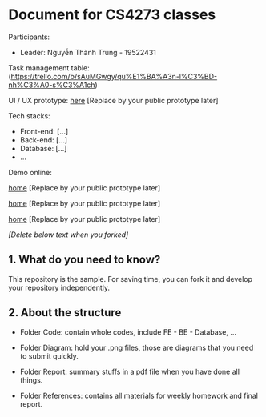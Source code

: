 # Document for CS4273 classes

Participants:

- Leader: Nguyễn Thành Trung - 19522431



Task management table: (https://trello.com/b/sAuMGwgy/qu%E1%BA%A3n-l%C3%BD-nh%C3%A0-s%C3%A1ch)

UI / UX prototype: [here](https://www.figma.com/file/WnKr4cWm6jJChCyX2CVqE2/Qu%E1%BA%A3n-L%C3%BD-Nh%C3%A0-S%C3%A1ch?node-id=0%3A1) [Replace by your public prototype later]

Tech stacks:

- Front-end: [...]
- Back-end: [...]
- Database: [...]
- ...

Demo online: 

[home](https://shu-home.glitch.me/) [Replace by your public prototype later]

[home](https://shu-signin.glitch.me/) [Replace by your public prototype later]

[home](https://shu-signup.glitch.me/) [Replace by your public prototype later]

*[Delete below text when you forked]*

## 1. What do you need to know?

This repository is the sample. For saving time, you can fork it and develop your repository independently.

## 2. About the structure

- Folder Code: contain whole codes, include FE - BE - Database, ...

- Folder Diagram: hold your .png files, those are diagrams that you need to submit quickly.

- Folder Report: summary stuffs in a pdf file when you have done all things.

- Folder References: contains all materials for weekly homework and final report.
